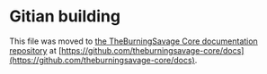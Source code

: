 Gitian building
================

This file was moved to [the TheBurningSavage Core documentation repository](https://github.com/theburningsavage-core/docs/blob/master/gitian-building.md) at [https://github.com/theburningsavage-core/docs](https://github.com/theburningsavage-core/docs).
